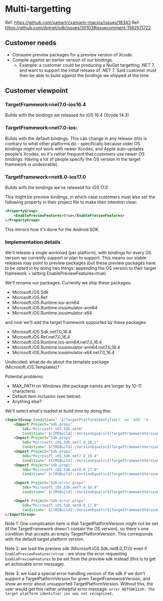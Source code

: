 # Multi-targetting

Ref: https://github.com/xamarin/xamarin-macios/issues/18343
Ref: https://github.com/dotnet/sdk/issues/30103#issuecomment-1582571722

## Customer needs

* Consume preview packages for a preview version of Xcode.
* Compile against an earlier version of our bindings.
    * Example: a customer could be producing a NuGet targetting .NET 7, and want to support the initial release of .NET 7. Said customer must then be able to build against the bindings we shipped at the time.

## Customer viewpoint

### TargetFramework=net7.0-ios16.4

Builds with the bindings we released for iOS 16.4 (Xcode 14.3)

### TargetFramework=net7.0-ios:

Builds with the default bindings. This can change in any release (this is contrary to what other platforms do - specifically because older OS bindings might not work with newer Xcodes, and Apple auto-updates people's Xcodes, so it's rather frequent that customers use newer OS bindings. Having a lot of people specify the OS version in the target framework is undesirable).

### TargetFramework=net8.0-ios17.0

Builds with the bindings we've released for iOS 17.0

This might be preview bindings, in which case customers must also set the following property in their project file to make their intention clear:

```xml
<PropertyGroup>
    <EnablePreviewFeatures>true</EnablePreviewFeatures>
</PropertyGroup>
```

This mirrors how it's done for the Android SDK.

### Implementation details

We'll release a single workload (per platform), with bindings for every OS version we currently support or plan to support. This means our stable releases may point to preview packages (but these preview packages have to be opted in by doing two things: appending the OS version to their target framework + setting EnablePreviewFeatures=true)

We'll rename our packages. Currently we ship these packages:

* Microsoft.iOS.Sdk
* Microsoft.iOS.Ref
* Microsoft.iOS.Runtime.ios-arm64
* Microsoft.iOS.Runtime.iossimulator-arm64
* Microsoft.iOS.Runtime.iossimulator-x64

and now we'll add the target framework supported by these packages:

* Microsoft.iOS.Sdk.net7.0_16.4
* Microsoft.iOS.Ref.net7.0_16.4
* Microsoft.iOS.Runtime.ios-arm64.net7.0_16.4
* Microsoft.iOS.Runtime.iossimulator-arm64.net7.0_16.4
* Microsoft.iOS.Runtime.iossimulator-x64.net7.0_16.4

Undecided: what do do about the template package (Microsoft.iOS.Templates)?

Potential problems:

* MAX_PATH on Windows (the package names are longer by 10-11 characters).
* Default item inclusion (see below).
* Anything else?

We'll select what's loaded at build time by doing this:

```xml
<ImportGroup Condition=" '$(TargetPlatformIdentifier)' == 'iOS' ">
    <Import Project="Sdk.props"
        Sdk="Microsoft.iOS.Sdk.net6"
        Condition=" $([MSBuild]::VersionEquals($(TargetFrameworkVersion), '6.0')) " />
    <Import Project="Sdk.props"
        Sdk="Microsoft.iOS.Sdk.net7.0_16.1"
        Condition=" $([MSBuild]::VersionEquals($(TargetFrameworkVersion), '7.0')) And '$(TargetPlatformVersion)' != '' And $([MSBuild]::VersionEquals($(TargetPlatformVersion), '16.1'))" />
    <Import Project="Sdk.props"
        Sdk="Microsoft.iOS.Sdk.net7.0_16.4"
        Condition=" $([MSBuild]::VersionEquals($(TargetFrameworkVersion), '7.0')) And ('$(TargetPlatformVersion)' == '' Or $([MSBuild]::VersionEquals($(TargetPlatformVersion), '16.4')))" />
    <Import Project="Sdk.props"
        Sdk="Microsoft.iOS.Sdk.net8.0_17.0"
        Condition=" $([MSBuild]::VersionEquals($(TargetFrameworkVersion), '8.0')) And '$(TargetPlatformVersion)' != '' And $([MSBuild]::VersionEquals($(TargetPlatformVersion), '17.0'))" />

    <Import Project="Sdk-error.props"
        Sdk="Microsoft.iOS.Sdk.net7.0_16.4"
        Condition=" $([MSBuild]::VersionEquals($(TargetFrameworkVersion), '7.0')) And ('$(TargetPlatformVersion)' != '' And !$([MSBuild]::VersionEquals($(TargetPlatformVersion), '16.1') And !$([MSBuild]::VersionEquals($(TargetPlatformVersion), '16.4')))" />

    <Import Project="Sdk-error.props"
        Sdk="Microsoft.iOS.Sdk.net8.0_17.0"
        Condition=" $([MSBuild]::VersionEquals($(TargetFrameworkVersion), '8.0')) And ('$(TargetPlatformVersion)' != '' And !$([MSBuild]::VersionEquals($(TargetPlatformVersion), '17.0')" />
</ImportGroup>
```

Note 1: One complication here is that TargetPlatformVersion might not be set (if the TargetFramework doesn't contain the OS version), so there's one condition that accepts an empty TargetPlatformVersion. This corresponds with the default target platform version.

Note 2: we load the preview sdk (Microsoft.iOS.Sdk.net8.0_17.0) even if `EnablePreviewFeatures!=true` - we show the error requesting `EnablePreviewFeatures` to be set from the preview sdk instead (this is to get an actionable error message).

Note 3: we load a special error-handling version of the sdk if we don't support a TargetPlatformVersion for given TargetFrameworkVersion, and show an error about unsupported TargetPlatformVersion. Without this, the user would get this rather unhelpful error message: `error NETSDK1139: The target platform identifier ios was not recognized.`







